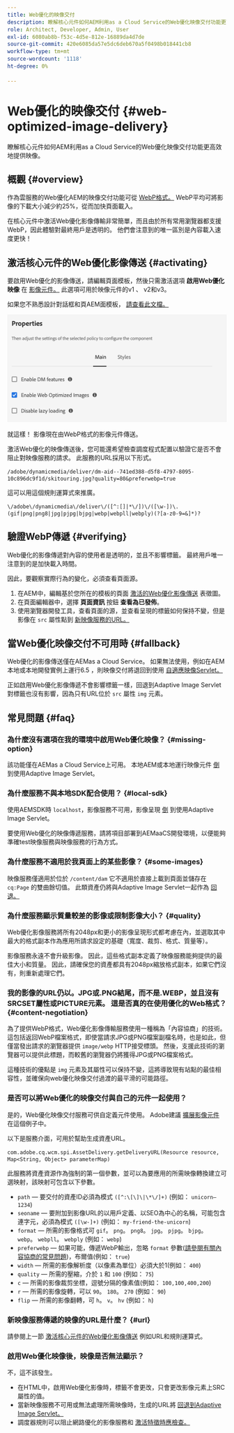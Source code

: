 ```yaml
---
title: Web優化的映像交付
description: 瞭解核心元件如何AEM利用as a Cloud Service的Web優化映像交付功能更高效地提供映像。
role: Architect, Developer, Admin, User
exl-id: 6080ab8b-f53c-4d5e-812e-16889da4d7de
source-git-commit: 420e6085da57e5dc6deb670a5f0498b018441cb8
workflow-type: tm+mt
source-wordcount: '1118'
ht-degree: 0%

---
```


# Web優化的映像交付 {#web-optimized-image-delivery}

瞭解核心元件如何AEM利用as a Cloud Service的Web優化映像交付功能更高效地提供映像。

## 概觀 {#overview}

作為雲服務的Web優化AEM的映像交付功能可從 [WebP格式。](https://developers.google.com/speed/webp) WebP平均可將影像的下載大小減少約25%，從而加快頁面載入。

在核心元件中激活Web優化影像傳輸非常簡單，而且由於所有常用瀏覽器都支援WebP，因此體驗對最終用戶是透明的。 他們會注意到的唯一區別是內容載入速度更快！

## 激活核心元件的Web優化影像傳送 {#activating}

要啟用Web優化的影像傳送，請編輯頁面模板，然後只需激活選項 **啟用Web優化映像** 在 [影像元件。](/help/components/image.md#design-dialog) 此選項可用於映像元件的v1 、 v2和v3。

如果您不熟悉設計對話框和頁AEM面模板， [請查看此文檔。](/help/get-started/authoring.md#pre-configuring-core-components)

![在設計對話框中啟用Web優化的影像傳遞](/help/assets/web-optimized-image-delivery.png)

就這樣！ 影像現在由WebP格式的影像元件傳送。

激活Web優化的映像傳送後，您可能還希望檢查調度程式配置以驗證它是否不會阻止對映像服務的請求。 此服務的URL採用以下形式。

```text
/adobe/dynamicmedia/deliver/dm-aid--741ed388-d5f8-4797-8095-10c896dc9f1d/skitouring.jpg?quality=80&preferwebp=true
```

這可以用這個規則運算式來推廣。

```text
\/adobe\/dynamicmedia\/deliver\/([^:[]|*\/])\/([\w-])\.(gif|png|png8|jpg|pjpg|bjpg|webp|webpll|webply)(?[a-z0-9=&]*)?
```

## 驗證WebP傳遞 {#verifying}

Web優化的影像傳遞對內容的使用者是透明的，並且不影響標籤。 最終用戶唯一注意到的是加快載入時間。

因此，要觀察實際行為的變化，必須查看頁面源。

1. 在AEM中，編輯基於您所在的模板的頁面 [激活的Web優化影像傳送](#activating) 表徵圖。
1. 在頁面編輯器中，選擇 **頁面資訊** 按鈕 **查看為已發佈**。
1. 使用瀏覽器開發工具，查看頁面的源，並查看呈現的標籤如何保持不變，但是影像在 `src` 屬性點到 [新映像服務的URL。](#activating)

## 當Web優化映像交付不可用時 {#fallback}

Web優化的影像傳送僅在AEMas a Cloud Service。 如果無法使用，例如在AEM本地或本地開發實例上運行6.5 ，則映像交付將退回到使用 [自適應映像Servlet。](/help/developing/adaptive-image-servlet.md)

正如啟用Web優化影像傳遞不會影響標籤一樣，回退到Adaptive Image Servlet對標籤也沒有影響，因為只有URL位於 `src` 屬性 `img` 元素。

## 常見問題 {#faq}

### 為什麼沒有選項在我的環境中啟用Web優化映像？ {#missing-option}

該功能僅在AEMas a Cloud Service上可用。 本地AEM或本地運行映像元件 [倒](#fallback) 到使用Adaptive Image Servlet。

### 為什麼服務不與本地SDK配合使用？ {#local-sdk}

使用AEMSDK時 `localhost`，影像服務不可用，影像呈現 [倒](#fallback) 到使用Adaptive Image Servlet。

要使用Web優化的映像傳遞服務，請將項目部署到AEMaaCS開發環境，以便能夠準確test映像服務與映像服務的行為方式。

### 為什麼服務不適用於我頁面上的某些影像？ {#some-images}

映像服務僅適用於位於 `/content/dam` 它不適用於直接上載到頁面並儲存在 `cq:Page` 的雙曲餘切值。 此類資產仍將與Adaptive Image Servlet一起作為 [回退。](#fallback)

### 為什麼服務顯示質量較差的影像或限制影像大小？ {#quality}

Web優化影像服務將所有2048px和更小的影像呈現形式都考慮在內，並選取其中最大的格式副本作為應用所請求設定的基礎（寬度、裁剪、格式、質量等）。

影像服務永遠不會升級影像。 因此，這些格式副本定義了映像服務能夠提供的最佳大小和質量。 因此，請確保您的資產都具有2048px縮放格式副本，如果它們沒有，則重新處理它們。

### 我的影像的URL仍以。JPG或.PNG結尾，而不是.WEBP，並且沒有SRCSET屬性或PICTURE元素。 這是否真的在使用優化的Web格式？ {#content-negotiation}

為了提供WebP格式，Web優化影像傳輸服務使用一種稱為「內容協商」的技術。 這包括返回WebP檔案格式，即使當請求JPG或PNG檔案副檔名時，也是如此，但僅當發出請求的瀏覽器提供 `image/webp` HTTP接受標頭。 然後，支援此技術的瀏覽器可以提供此標題，而較舊的瀏覽器仍將獲得JPG或PNG檔案格式。

這種技術的優點是 `img` 元素及其屬性可以保持不變，這將導致現有站點的最佳相容性，並確保向web優化映像交付過渡的最平滑的可能路徑。

### 是否可以將Web優化的映像交付與自己的元件一起使用？

是的，Web優化映像交付服務可供自定義元件使用。 Adobe建議 [擴展影像元件](/help/developing/customizing.md) 在這個例子中。

以下是服務介面，可用於幫助生成資產URL。

```
com.adobe.cq.wcm.spi.AssetDelivery.getDeliveryURL(Resource resource, Map<String, Object> parameterMap)
```

此服務將資產資源作為強制的第一個參數，並可以為要應用的所需映像轉換建立可選映射，該映射可包含以下參數。

* `path`  — 要交付的資產ID必須為模式 `([^:\[\]\|\*\/]+)` (例如： `unicorn–1234`)
* `seoname`  — 要附加到影像URL的以用戶定義、以SEO為中心的名稱，可能包含連字元，必須為模式 `([\w-]+)` (例如： `my-friend-the-unicorn`)
* `format`  — 所需的影像格式可 `gif`。 `png`。 `png8`。 `jpg`。 `pjpg`。 `bjpg`。 `webp`。 `webpll`。 `webply` (例如： `webp`)
* `preferwebp`  — 如果可能，傳遞WebP輸出，忽略 `format` 參數([請參閱有關內容協商的常見問題](#content-negotiation))，布爾值(例如： `true`)
* `width`  — 所需的影像解析度（以像素為單位）必須大於1(例如： `400`)
* `quality`  — 所需的壓縮，介於 `1` 和 `100` (例如： `75`)
* `c`  — 所需的影像裁剪坐標，逗號分隔的像素值(例如： `100,100,400,200`)
* `r`  — 所需的影像旋轉，可以 `90`。 `180`。 `270` (例如： `90`)
* `flip`  — 所需的影像翻轉，可 `h`。 `v`。 `hv` (例如： `h`)

### 新映像服務傳遞的映像的URL是什麼？ {#url}

請參閱上一節 [激活核心元件的Web優化影像傳送](#activating) 例如URL和規則運算式。

### 啟用Web優化映像後，映像是否無法顯示？

不，這不該發生。

* 在HTML中，啟用Web優化影像時，標籤不會更改，只會更改影像元素上SRC屬性的值。
* 當新映像服務不可用或無法處理所需映像時，生成的URL將 [回退到Adaptive Image Servlet。](#fallback)
* 調度器規則可以阻止網路優化的影像服務和 [激活特徵時應檢查。](#activating)
